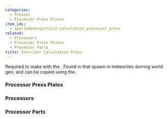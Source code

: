 ```yaml
---
categories:
  - Presses
  - Processor Press Plates
item_ids:
  - appliedenergistics2:calculation_processor_press
related:
  - Processors
  - Processor Press Plates
  - Processor Parts
title: Inscriber Calculation Press
---
```


Required to make <ItemLink
id="appliedenergistics2:printed_calculation_processor"/> with the
<ItemLink id="appliedenergistics2:inscriber"/>. Found in <ItemLink
id="appliedenergistics2:sky_stone_chest"/> that spawn in meteorites
durring world gen, and can be copied using the <ItemLink
id="appliedenergistics2:inscriber"/>.

<RecipeFor id="appliedenergistics2:calculation_processor_press"/>

### Processor Press Plates

<CategoryIndex category="Processor Press Plates" />

### Processors

<CategoryIndex category="Processors" />

### Processor Parts

<CategoryIndex category="Processor Parts" />
